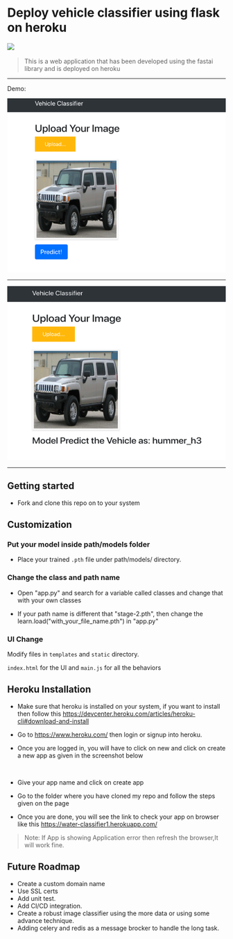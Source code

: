 
# Deploy vehicle classifier using flask on heroku

[![](https://img.shields.io/badge/python-3.5%2B-green.svg)]()


> This is a web application that has been developed using the fastai library and is deployed on heroku

------------------


Demo:

<p align="center">
  <img src="Screen_shot_before.png" height="400px" width="600px"  alt="">
</p>

------------------

<p align="center">
  <img src="Screen_shot_after.png" height = "400px" width="600px" alt="">
</p>

------------------


## Getting started

- Fork and clone this repo on to your system


## Customization

### Put your model inside path/models folder

- Place your trained `.pth` file under path/models/ directory.

### Change the class and path name

- Open "app.py" and search for a variable called classes and change that with your own classes

- If your path name is different that "stage-2.pth", then change the learn.load("with_your_file_name.pth") in "app.py"




### UI Change

Modify files in `templates` and `static` directory.

`index.html` for the UI and `main.js` for all the behaviors



## Heroku Installation

- Make sure that heroku is installed on your system, if you want to install then follow this https://devcenter.heroku.com/articles/heroku-cli#download-and-install

- Go to https://www.heroku.com/ then login or signup into heroku.

- Once you are logged in, you will have to click on new and click on create a new app as given in the screenshot below
<p align="center">
  <img src="screenshot3.png" width="600px" alt="">
</p>

- Give your app name and click on create app

- Go to the folder where you have cloned my repo and follow the steps given on the page

- Once you are done, you will see the link to check your app on browser like this https://water-classifier1.herokuapp.com/

> Note: If App is showing Application error then refresh the browser,It will work fine.




## Future Roadmap
- Create a custom domain name
- Use SSL certs
- Add unit test.
- Add CI/CD integration.
- Create a robust image classifier using the more data or using some advance technique.
- Adding celery and redis as a message brocker to handle the long task.


